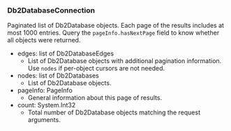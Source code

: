 ### Db2DatabaseConnection
Paginated list of Db2Database objects. Each page of the results includes at most 1000 entries. Query the `pageInfo.hasNextPage` field to know whether all objects were returned.

- edges: list of Db2DatabaseEdges
  - List of Db2Database objects with additional pagination information. Use `nodes` if per-object cursors are not needed.
- nodes: list of Db2Databases
  - List of Db2Database objects.
- pageInfo: PageInfo
  - General information about this page of results.
- count: System.Int32
  - Total number of Db2Database objects matching the request arguments.
